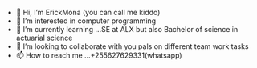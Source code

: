 - 👋 Hi, I’m ErickMona (you can call me kiddo)
- 👀 I’m interested in computer programming
- 🌱 I’m currently learning ...SE at ALX but also Bachelor  of science in actuarial science
- 💞️ I’m looking to collaborate with you pals on different team work tasks 
- 📫 How to reach me ...+255627629331(whatsapp)

<!---
ErickMona/ErickMona is a ✨ special ✨ repository because its `README.md` (this file) appears on your GitHub profile.
You can click the Preview link to take a look at your changes.
---
